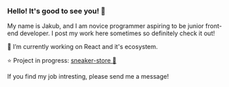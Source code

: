 ### Hello! It's good to see you! 👋

My name is Jakub, and I am novice programmer aspiring to be junior front-end developer. I post my work here sometimes so definitely check it out!

🔭 I’m currently working on React and it's ecosystem.

⭐ Project in progress: [sneaker-store 👟](https://github.com/MemeeMaster/sneaker-store)

If you find my job intresting, please send me a message!
